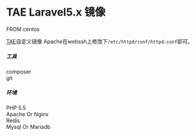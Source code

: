 # TAE Laravel5.x 镜像
FROM centos

[TAE](http://tae.taobao.com/)自定义镜像 Apache在webssh上修改下`/etc/httpd/conf/httpd.conf`即可。

##### 工具
composer  
git
  
##### 环境
PHP 5.5  
Apache Or Nginx  
Redis  
Mysql Or Mariadb   